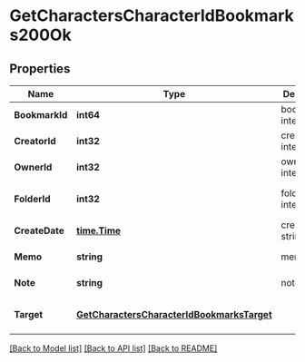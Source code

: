 # GetCharactersCharacterIdBookmarks200Ok

## Properties
Name | Type | Description | Notes
------------ | ------------- | ------------- | -------------
**BookmarkId** | **int64** | bookmark_id integer | [default to null]
**CreatorId** | **int32** | creator_id integer | [default to null]
**OwnerId** | **int32** | owner_id integer | [default to null]
**FolderId** | **int32** | folder_id integer | [optional] [default to null]
**CreateDate** | [**time.Time**](time.Time.md) | create_date string | [default to null]
**Memo** | **string** | memo string | [default to null]
**Note** | **string** | note string | [default to null]
**Target** | [**GetCharactersCharacterIdBookmarksTarget**](get_characters_character_id_bookmarks_target.md) |  | [optional] [default to null]

[[Back to Model list]](../README.md#documentation-for-models) [[Back to API list]](../README.md#documentation-for-api-endpoints) [[Back to README]](../README.md)


